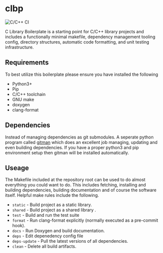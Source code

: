 # clbp
![C/C++ CI](https://github.com/mrpossoms/clbp/workflows/C/C++%20CI/badge.svg)

C Library Boilerplate is a starting point for C/C++ library projects and includes a functionally minimal makefile, dependency management tooling config, directory structures, automatic code formatting, and unit testing infrastructure.

## Requirements

To best utilize this boilerplate please ensure you have installed the following
* Python3+
* Pip
* C/C++ toolchain
* GNU make
* doxygen
* clang-format

## Dependencies

Instead of managing dependencies as git submodules. A seperate python program
called [gitman](https://github.com/jacebrowning/gitman) which does an excellent
job managing, updating and even building dependencies. If you have a proper
python3 and pip environment setup then gitman will be installed automatically.


## Useage

The Makefile included at the repository root can be used to do almost
everything you could want to do. This includes fetching, installing and
building dependencies, building documentation and of course the software
itself. Helpful make rules include the following.

* `static` - Build project as a static library.
* `shared` - Build project as a shared library .
* `test` - Build and run the test suite
* `format` - Run clang-format explicitly (normally executed as a pre-commit
  hook).
* `docs` - Run Doxygen and build documentation.
* `deps` - Edit depenedency config file
* `deps-update` - Pull the latest versions of all dependencies.
* `clean` - Delete all build artifacts.
